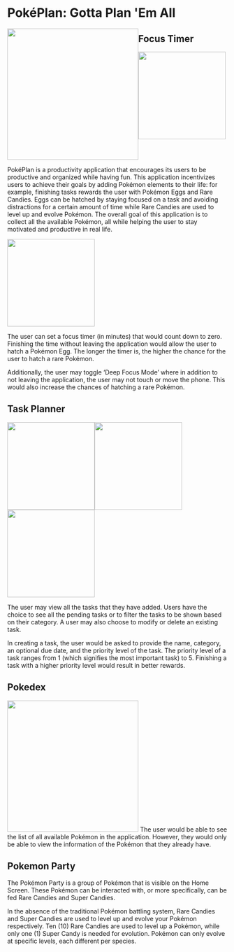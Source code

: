 # PokéPlan: Gotta Plan 'Em All
<div>
  <img src="https://user-images.githubusercontent.com/75743382/132638099-15cb3985-b189-4a7a-9e91-fd6035649498.png" width="300" style="float: left; align: left">
  <p style="float: right">PokéPlan is a productivity application that encourages its users to be productive and organized while having fun. This application incentivizes users to achieve their goals by adding Pokémon elements to their life: for example, finishing tasks rewards the user with Pokémon Eggs and Rare Candies. Eggs can be hatched by staying focused on a task and avoiding distractions for a certain amount of time while Rare Candies are used to level up and evolve Pokémon. The overall goal of this application is to collect all the available Pokémon, all while helping the user to stay motivated and productive in real life.</p>
 </div>

## Focus Timer
<img src="https://user-images.githubusercontent.com/75743382/132639456-6d68252e-ad35-435b-a7b7-a332007a7c32.png" width="200"><img src="https://user-images.githubusercontent.com/75743382/132639574-b0c63ec0-52ed-4ae4-9479-98cd6ae548c4.png" width="200">

The user can set a focus timer (in minutes) that would count down to zero. Finishing the time without leaving the application would allow the user to hatch a Pokémon Egg. The longer the timer is, the higher the chance for the user to hatch a rare Pokémon.

Additionally, the user may toggle ‘Deep Focus Mode’ where in addition to not leaving the application, the user may not touch or move the phone. This would also increase the chances of hatching a rare Pokémon.

## Task Planner
<img src="https://user-images.githubusercontent.com/75743382/132639127-25843fbc-8626-4a30-8fb4-6b02bffcebf1.png" width="200"><img src="https://user-images.githubusercontent.com/75743382/132638871-aef65716-6b4b-4ef6-8633-2d621a72e9a9.png" width="200"><img src="https://user-images.githubusercontent.com/75743382/132638994-e2aa0694-1d06-4685-a84d-d46a704142f9.png" width="200">

The user may view all the tasks that they have added. Users have the choice to see all the pending tasks or to filter the tasks to be shown based on their category. A user may also choose to modify or delete an existing task. 

In creating a task, the user would be asked to provide the name, category, an optional due date, and the priority level of the task. The priority level of a task ranges from 1 (which signifies the most important task) to 5. Finishing a task with a higher priority level would result in better rewards.

## Pokedex
<img src="https://user-images.githubusercontent.com/75743382/132638398-dc5d751a-2984-42d0-a13e-705cb323afa1.png" width="300">
The user would be able to see the list of all available Pokémon in the application. However, they would only be able to view the information of the Pokémon that they already have.

## Pokemon Party
The Pokémon Party is a group of Pokémon that is visible on the Home Screen. These Pokémon can be interacted with, or more specifically, can be fed Rare Candies and Super Candies.

In the absence of the traditional Pokémon battling system, Rare Candies and Super Candies are used to level up and evolve your Pokémon respectively. Ten (10) Rare Candies are used to level up a Pokémon, while only one (1) Super Candy is needed for evolution. Pokémon can only evolve at specific levels, each different per species.
